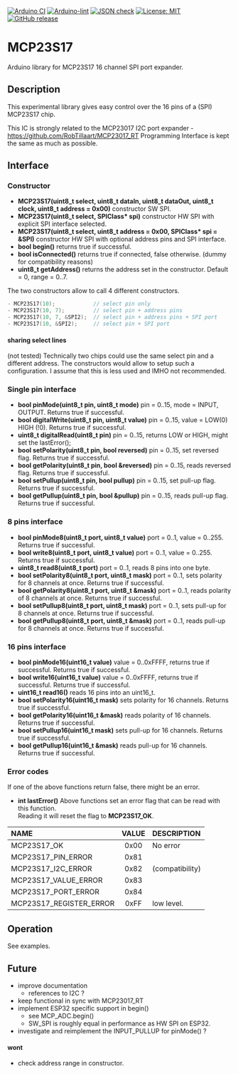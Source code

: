 
[![Arduino CI](https://github.com/RobTillaart/MCP23S17/workflows/Arduino%20CI/badge.svg)](https://github.com/marketplace/actions/arduino_ci)
[![Arduino-lint](https://github.com/RobTillaart/MCP23S17/actions/workflows/arduino-lint.yml/badge.svg)](https://github.com/RobTillaart/MCP23S17/actions/workflows/arduino-lint.yml)
[![JSON check](https://github.com/RobTillaart/MCP23S17/actions/workflows/jsoncheck.yml/badge.svg)](https://github.com/RobTillaart/MCP23S17/actions/workflows/jsoncheck.yml)
[![License: MIT](https://img.shields.io/badge/license-MIT-green.svg)](https://github.com/RobTillaart/MCP23S17/blob/master/LICENSE)
[![GitHub release](https://img.shields.io/github/release/RobTillaart/MCP23S17.svg?maxAge=3600)](https://github.com/RobTillaart/MCP23S17/releases)


# MCP23S17

Arduino library for MCP23S17 16 channel SPI port expander.


## Description

This experimental library gives easy control over the 16 pins of a (SPI) MCP23S17 chip.

This IC is strongly related to the MCP23017 I2C port expander - https://github.com/RobTillaart/MCP23017_RT
Programming Interface is kept the same as much as possible.


## Interface

### Constructor

- **MCP23S17(uint8_t select, uint8_t dataIn, uint8_t dataOut, uint8_t clock, uint8_t address = 0x00)** constructor SW SPI.
- **MCP23S17(uint8_t select, SPIClass\* spi)** constructor HW SPI with explicit SPI interface selected.
- **MCP23S17(uint8_t select, uint8_t address = 0x00, SPIClass\* spi = &SPI)** constructor HW SPI with optional address pins and SPI interface.
- **bool begin()** returns true if successful.
- **bool isConnected()** returns true if connected, false otherwise. (dummy for compatibility reasons)
- **uint8_t getAddress()** returns the address set in the constructor. 
Default = 0, range = 0..7.

The two constructors allow to call 4 different constructors.

```cpp
- MCP23S17(10);            // select pin only
- MCP23S17(10, 7);         // select pin + address pins
- MCP23S17(10, 7, &SPI2);  // select pin + address pins + SPI port
- MCP23S17(10, &SPI2);     // select pin + SPI port
```


#### sharing select lines

(not tested)
Technically two chips could use the same select pin and a different address. 
The constructors would allow to setup such a configuration.
I assume that this is less used and IMHO not recommended.


### Single pin interface

- **bool pinMode(uint8_t pin, uint8_t mode)** pin = 0..15, mode = INPUT, OUTPUT. Returns true if successful.
- **bool digitalWrite(uint8_t pin, uint8_t value)** pin = 0..15, value = LOW(0) HIGH (!0). Returns true if successful.
- **uint8_t digitalRead(uint8_t pin)** pin = 0..15, returns LOW or HIGH, might set the lastError();
- **bool setPolarity(uint8_t pin, bool reversed)** pin = 0..15, set reversed flag. Returns true if successful.
- **bool getPolarity(uint8_t pin, bool &reversed)** pin = 0..15, reads reversed flag. Returns true if successful.
- **bool setPullup(uint8_t pin, bool pullup)** pin = 0..15, set pull-up flag. Returns true if successful.
- **bool getPullup(uint8_t pin, bool &pullup)** pin = 0..15, reads pull-up flag. Returns true if successful.


### 8 pins interface

- **bool pinMode8(uint8_t port, uint8_t value)** port = 0..1, value = 0..255. Returns true if successful.
- **bool write8(uint8_t port, uint8_t value)** port = 0..1, value = 0..255. Returns true if successful.
- **uint8_t read8(uint8_t port)** port = 0..1, reads 8 pins into one byte.
- **bool setPolarity8(uint8_t port, uint8_t mask)** port = 0..1, sets polarity for 8 channels at once.
Returns true if successful.
- **bool getPolarity8(uint8_t port, uint8_t &mask)** port = 0..1, reads polarity of 8 channels at once.
Returns true if successful.
- **bool setPullup8(uint8_t port, uint8_t mask)** port = 0..1, sets pull-up for 8 channels at once.
Returns true if successful.
- **bool getPullup8(uint8_t port, uint8_t &mask)** port = 0..1, reads pull-up for 8 channels at once.
Returns true if successful.


### 16 pins interface

- **bool pinMode16(uint16_t value)** value = 0..0xFFFF, returns true if successful.
Returns true if successful.
- **bool write16(uint16_t value)** value = 0..0xFFFF, returns true if successful.
Returns true if successful.
- **uint16_t read16()** reads 16 pins into an uint16_t.
- **bool setPolarity16(uint16_t mask)** sets polarity for 16 channels.
Returns true if successful.
- **bool getPolarity16(uint16_t &mask)** reads polarity of 16 channels.
Returns true if successful.
- **bool setPullup16(uint16_t mask)** sets pull-up for 16 channels.
Returns true if successful.
- **bool getPullup16(uint16_t &mask)** reads pull-up for 16 channels.
Returns true if successful.


### Error codes

If one of the above functions return false, there might be an error.

- **int lastError()** Above functions set an error flag that can be read with this function.  
Reading it will reset the flag to **MCP23S17_OK**.

| NAME                    | VALUE  | DESCRIPTION |
|:------------------------|:------:|:------------|
| MCP23S17_OK             |  0x00  | No error    |
| MCP23S17_PIN_ERROR      |  0x81  |
| MCP23S17_I2C_ERROR      |  0x82  | (compatibility)
| MCP23S17_VALUE_ERROR    |  0x83  |
| MCP23S17_PORT_ERROR     |  0x84  |
| MCP23S17_REGISTER_ERROR |  0xFF  | low level.


## Operation

See examples.


## Future

- improve documentation
  - references to I2C ?
- keep functional in sync with MCP23017_RT
- implement ESP32 specific support in begin()
  - see MCP_ADC.begin()
  - SW_SPI is roughly equal in performance as HW SPI on ESP32.
- investigate and reimplement the INPUT_PULLUP for pinMode() ?

#### wont

- check address range in constructor.


